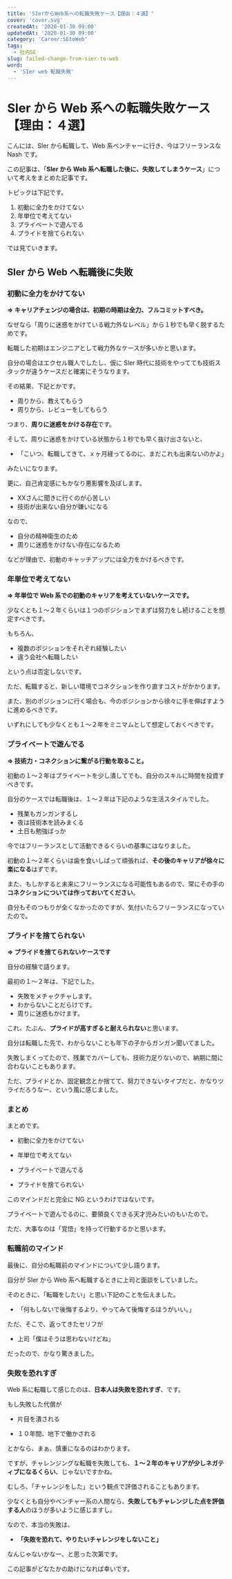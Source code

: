 ```yaml
---
title: 'SIerからWeb系への転職失敗ケース【理由：４選】'
cover: 'cover.svg'
createdAt: '2020-01-30 09:00'
updatedAt: '2020-01-30 09:00'
category: 'Career:SEtoWeb'
tags:
  - 社内SE
slug: failed-change-from-sier-to-web
word:
  - 'SIer web 転職失敗'
---
```


# SIer から Web 系への転職失敗ケース【理由：４選】

こんには、SIer から転職して、Web 系ベンチャーに行き、今はフリーランスな Nash です。

この記事は、「**SIer から Web 系へ転職した後に、失敗してしまうケース**」について考えをまとめた記事です。

トピックは下記です。

1. 初動に全力をかけてない
2. 年単位で考えてない
3. プライベートで遊んでる
4. プライドを捨てられない

では見ていきます。

## SIer から Web へ転職後に失敗

### 初動に全力をかけてない

**⇒ キャリアチェンジの場合は、初期の時期は全力、フルコミットすべき。**

なぜなら「周りに迷惑をかけている戦力外なレベル」から１秒でも早く脱するためです。

転職した初期はエンジニアとして戦力外なケースが多いかと思います。

自分の場合はエクセル職人でしたし、仮に SIer 時代に技術をやってても技術スタックが違うケースだと確実にそうなります。

その結果、下記とかです。

- 周りから、教えてもらう
- 周りから、レビューをしてもらう

つまり、**周りに迷惑をかける存在**です。

そして、周りに迷惑をかけている状態から１秒でも早く抜け出さないと、

- 「こいつ、転職してきて、ｘヶ月経ってるのに、まだこれも出来ないのかよ」

みたいになります。

更に、自己肯定感にもかなり悪影響を及ぼします。

- XXさんに聞きに行くのが心苦しい
- 技術が出来ない自分が嫌いになる

なので、

- 自分の精神衛生のため
- 周りに迷惑をかけない存在になるため

などが理由で、初動のキャッチアップには全力をかけるべきです。

### 年単位で考えてない

**⇒ 年単位で Web 系での初動のキャリアを考えていないケースです。**

少なくとも１〜２年くらいは１つのポジションでまずは努力をし続けることを想定すべきです。

もちろん、

- 複数のポジションをそれぞれ経験したい
- 違う会社へ転職したい

という点は否定しないです。

ただ、転職すると、新しい環境でコネクションを作り直すコストがかかります。

また、別のポジションに行く場合も、今のポジションから徐々に手を伸ばすように進めるべきです。

いずれにしても少なくとも１〜２年をミニマムとして想定しておくべきです。

### プライベートで遊んでる

**⇒ 技術力・コネクションに繋がる行動を取ること。**

初動の１〜２年はプライベートを少し潰してでも、自分のスキルに時間を投資すべきです。

自分のケースでは転職後は、１〜２年は下記のような生活スタイルでした。

- 残業もガンガンするし
- 夜は技術本を読みまくる
- 土日も勉強ばっか

今ではフリーランスとして活動できるくらいの基準にはなりました。

初動の１〜２年くらいは歯を食いしばって頑張れば、**その後のキャリアが徐々に楽になる**はずです。

また、もしかすると未来にフリーランスになる可能性もあるので、常にその手の**コネクションについては作っておいてください**。

自分もそのつもりが全くなかったのですが、気付いたらフリーランスになっていたので。

### プライドを捨てられない

**⇒ プライドを捨てられないケースです**

自分の経験で語ります。

最初の１〜２年は、下記でした。

- 失敗をメチャクチャします。
- わからないことだらけです。
- 周りに迷惑もかけます。

これ、たぶん、**プライドが高すぎると耐えられない**と思います。

自分は転職した先で、わからないことも年下の子からガンガン聞いてました。

失敗しまくってたので、残業でカバーしても、技術力足りないので、納期に間に合わないこともあります。

ただ、プライドとか、固定観念とか捨てて、努力できないタイプだと、かなりツライだろうなー、という風に感じました。

### まとめ

まとめです。

- 初動に全力をかけてない

- 年単位で考えてない

- プライベートで遊んでる

- プライドを捨てられない

このマインドだと完全に NG というわけではないです。

プライベートで遊んでるのに、要領良くできる天才児みたいのもいたので。

ただ、大事なのは「覚悟」を持って行動するかと思います。

### 転職前のマインド

最後に、自分の転職前のマインドについて少し語ります。

自分が SIer から Web 系へ転職するときに上司と面談をしていました。

そのときに、「転職をしたい」と思い下記のことを伝えました。

- 「何もしないで後悔するより、やってみて後悔するほうがいい。」

ただ、そこで、返ってきたセリフが

- 上司「僕はそうは思わないけどね」

だったので、かなり驚きました。

### 失敗を恐れすぎ

Web 系に転職して感じたのは、**日本人は失敗を恐れすぎ**、です。

もし失敗した代償が

- 片目を潰される

- １０年間、地下で働かされる

とかなら、まぁ、慎重になるのはわかります。

ですが、チャレンジングな転職を失敗しても、**１〜２年のキャリアが少しネガティブになるくらい**、じゃないですかね。

むしろ、「チャレンジをした」という観点で評価されることもあります。

少なくとも自分やベンチャー系の人間なら、**失敗してもチャレンジした点を評価する人**のほうが多いように感じますし。

なので、本当の失敗は、

- **「失敗を恐れて、やりたいチャレンジをしないこと」**

なんじゃないかなー、と思った次第です。

この記事がどなたかの助けになれば幸いです。

